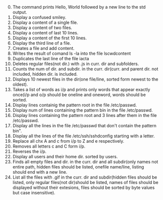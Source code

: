 0. The command prints Hello, World followed by a new line to the std output.
1. Display a confused smiley.
2. Display a content of a single file.
3. Display a content of two files.
4. Display a content of last 10 lines.
5. Display a content of the first 10 lines.
6. Display the third line of a file.
7. Creates a file and add content.
8. Writes the result of comand ls -la into the file lscwdcontent
9. Duplicates the last line of the file iacta
10. Deletes regular files(not dir.) with .js in curr. dir and subfolders.
11. Counts the num of dir. and subdir. in the curr. dir(curr. and parent dir. not included, hidden dir. is included.
12. Displays 10 newest files in the dir(one file/line, sorted form newest to the oldest).
13. Takes a list of words as i/p and prints only words that appear exactly once(i/p and o/p should be oneline and oneword, words should be sorted.
14. Display lines containig the pattern root in the file /etc/passwd.
15. Display num of lines containing the pattern bin in the file /etc/passwd.
16. Display lines containing the pattern root and 3 lines after them in the file /etc/passwd.
17. Display all the lines in the file /etc/passwd that don't contain the pattern bin".
18. Display all the lines of the file /etc/ssh/sshdconfig starting with a letter.
19.  Replace all chx A and c from i/p to Z and e respectively.
20. Removes all letters c and C form i/p.
21. Reverses the i/p.
22. Display all users and their home dir. sorted by users.
23. Finds all empty files and dir. in the curr. dir and all subdir(only names not entire path, hidden files should be listed, onefile name/line, listing should end with a new line.
24. List all the files with .gif in the curr. dir and subdir(hidden files should be listed, only regular files(not dir)should be listed, names of files should be displayed without their extesions, files should be sorted by byte values but case insensitive).

